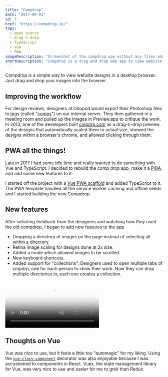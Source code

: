 ```yaml
---
title: "Compdrop"
date: "2017-09-01"
id: 7
href: "https://compdrop.io/"
tags:
  - open source
  - drag-n-drop
  - TypeScript
  - Vue
  - PWA
imageDescription: "Screenshot of the compdrop app without any files added yet."
shortDescription: "Compdrop is a drag and drop web app to view website designs in the browser."
---
```


Compdrop is a simple way to view website designs in a desktop browser. Just drag and drop your images into the browser.

## Improving the workflow

For design reviews, designers at Odopod would export their Photoshop files to jpgs (called "[comps](https://en.wikipedia.org/wiki/Comprehensive_layout)") on our internal server. They then gathered in a meeting room and pulled up the images in Preview.app to critique the work. In 2013, one of the developers built [cmpdrp.com](http://cmpdrp.com) as a drag-n-drop preview of the designs that automatically scaled them to actual size, showed the designs within a browser's chrome, and allowed clicking through them.

## PWA all the things!

Late in 2017 I had some idle time and really wanted to do something with Vue and TypeScript. I decided to rebuild the comp drop app, make it a <abbr title="Progressive Web App">PWA</abbr>, and add some new features to it.

I started off the project with a [Vue PWA scaffold](https://github.com/vuejs-templates/pwa) and added TypeScript to it. The PWA template handled all the service worker caching and offline needs and I started building the new Compdrop.

## New features

After soliciting feedback from the designers and watching how they used the old compdrop, I began to add new features to the app.

* Dropping a directory of images on the page instead of selecting all within a directory.
* Retina image scaling for designs done at 2x size.
* Added a mode which allowed images to be scrolled.
* New keyboard shortcuts.
* Added support for "collections". Designers used to open multiple tabs of cmpdrp, one for each person to show their work. Now they can drop multiple directories in, each one creates a collection.

<!-- markdownlint-disable MD033 -->
<video muted playsinline controls loop poster="/compdrop-poster.png">
  <source src="compdrop.webm" type="video/webm; codecs=vp9,vorbis">
  <source src="compdrop.mp4" type="video/mp4">
</video>

## Thoughts on Vue

Vue was nice to use, but it feels a little too "automagic" for my liking. Using the [`vue-class-component`](https://github.com/vuejs/vue-class-component) decorator was also enjoyable because I was accustomed to components in React. Vuex, the state management library for Vue, was very nice to use and easier for me to grok than Redux.
